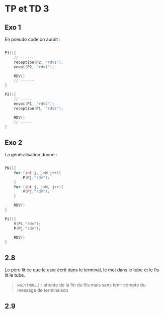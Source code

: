 # TP et TD 3

## Exo 1

En pseudo code on aurait : 

```c

P1(){
    // ------
    reception(P2, "rdv1");
    envoi(P2, "rdv1");

    RDV()
    // ------
}

P2(){
    // -----
    envoi(P1, "rdv2");
    reception(P1, "rdv2");

    RDV()
    // -----
}

```

## Exo 2

La généralisation donne : 

```c

PN(){
    for (int j, j<N j++){
        P(Pj,"rdv");
    }
    for (int j, j<N, j++){
        V(Pj,"rdv");
    }

    RDV()
}

Pi(){
    V(Pi,"rdv");
    P(Pj,"rdv");

    RDV()
}

```

## 2.8

Le père lit ce que le user écrit dans le terminal, le met dans le tube et le fis lit le tube.

> `wait(NULL)` : attente de la fin du fils mais sans tenir compte du message de terminaison

## 2.9

